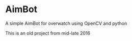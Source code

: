 # AimBot
A simple AimBot for overwatch using OpenCV and python

This is an old project from mid-late 2016